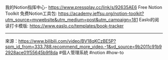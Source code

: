 
我的Notion指挥中心- https://www.pressplay.cc/link/s/92635AE6 
Free Notion Toolkit 免费Notion工具包: https://academy.jeffsu.org/notion-toolkit?utm_source=mywebsite&utm_medium=post&utm_campaign=181 
Easlo的阅读打卡模版: https://www.easlo.co/templates/book-tracker


---
來源：https://www.bilibili.com/video/BV18qKCzBE5P?spm_id_from=333.788.recommend_more_video.-1&vd_source=9b2011c91b92928ace01f55645b9f8da
#個人管理系統 #notion #how-to 
